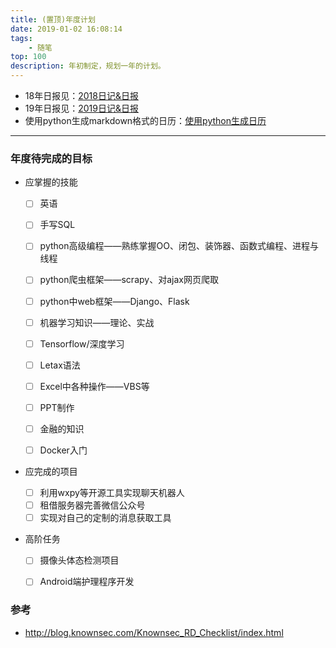 ```yaml
---
title: (置顶)年度计划
date: 2019-01-02 16:08:14
tags:
    - 随笔
top: 100
description: 年初制定，规划一年的计划。
---
```


- 18年日报见：[2018日记&日报](https://junzx.github.io/2018/11/29/2018-work-schedule/)
- 19年日报见：[2019日记&日报](https://junzx.github.io/2019/01/02/2019-work-schedule/)
- 使用python生成markdown格式的日历：[使用python生成日历](https://junzx.github.io/2018/12/05/how-to-use-python-to-build-markdown-calc/)

---

### 年度待完成的目标

- 应掌握的技能
  
  - [ ] 英语
  - [ ] 手写SQL
  - [ ] python高级编程——熟练掌握OO、闭包、装饰器、函数式编程、进程与线程
  - [ ] python爬虫框架——scrapy、对ajax网页爬取
  - [ ] python中web框架——Django、Flask
  - [ ] 机器学习知识——理论、实战
  - [ ] Tensorflow/深度学习
  - [ ] Letax语法
  - [ ] Excel中各种操作——VBS等
  - [ ] PPT制作
  - [ ] 金融的知识
  - [ ] Docker入门


- 应完成的项目
  - [ ] 利用wxpy等开源工具实现聊天机器人
  - [ ] 租借服务器完善微信公众号
  - [ ] 实现对自己的定制的消息获取工具

- 高阶任务
  - [ ] 摄像头体态检测项目
  - [ ] Android端护理程序开发
  


### 参考
- http://blog.knownsec.com/Knownsec_RD_Checklist/index.html

